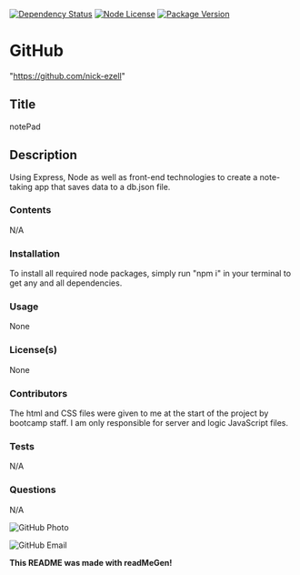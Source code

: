 
[![Dependency Status](https://img.shields.io/david/nick-ezell/notePad)](https://github.com/nick-ezell/notePad)
[![Node License](https://img.shields.io/npm/l/axios)](https://github.com/nick-ezell/notePad)
[![Package Version](https://img.shields.io/github/package-json/v/nick-ezell/notePad)](https://github.com/nick-ezell/notePad)
        
# GitHub
"https://github.com/nick-ezell"
        
## Title
notePad
        
## Description
Using Express, Node as well as front-end technologies to create a note-taking app that saves data to a db.json file.
        
### Contents
N/A
        
### Installation
To install all required node packages, simply run "npm i" in your terminal to get any and all dependencies.
        
### Usage
None
        
### License(s)
None
        
### Contributors
The html and CSS files were given to me at the start of the project by bootcamp staff. I am only responsible for server and logic JavaScript files.
        
### Tests
N/A
        
### Questions
N/A
        

        
![GitHub Photo](https://avatars.githubusercontent.com/u/57697731?)
        
![GitHub Email](alexsandratrammell@Nicks-MacBook-Pro.local)
        

        

        
**This README was made with readMeGen!**